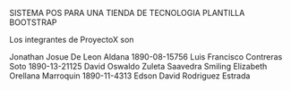 SISTEMA POS PARA UNA TIENDA DE TECNOLOGIA
PLANTILLA BOOTSTRAP

Los integrantes de ProyectoX son 

Jonathan Josue De Leon Aldana  1890-08-15756
Luis Francisco Contreras Soto  1890-13-21125
David Oswaldo  Zuleta Saavedra
Smiling Elizabeth Orellana Marroquin 1890-11-4313
Edson David Rodriguez Estrada